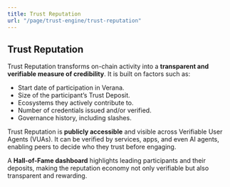 ```yaml
---
title: Trust Reputation
url: "/page/trust-engine/trust-reputation"
---
```


## Trust Reputation

Trust Reputation transforms on-chain activity into a **transparent and verifiable measure of credibility**. It is built on factors such as:  

- Start date of participation in Verana.  
- Size of the participant’s Trust Deposit.  
- Ecosystems they actively contribute to.  
- Number of credentials issued and/or verified.  
- Governance history, including slashes.  

Trust Reputation is **publicly accessible** and visible across Verifiable User Agents (VUAs). It can be verified by services, apps, and even AI agents, enabling peers to decide who they trust before engaging.  

A **Hall-of-Fame dashboard** highlights leading participants and their deposits, making the reputation economy not only verifiable but also transparent and rewarding.  
